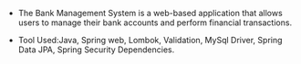- The Bank Management System is a web-based application that allows users to
manage their bank accounts and perform financial transactions.

- Tool Used:Java, Spring web, Lombok, Validation, MySql Driver, Spring Data JPA, Spring
Security Dependencies.
